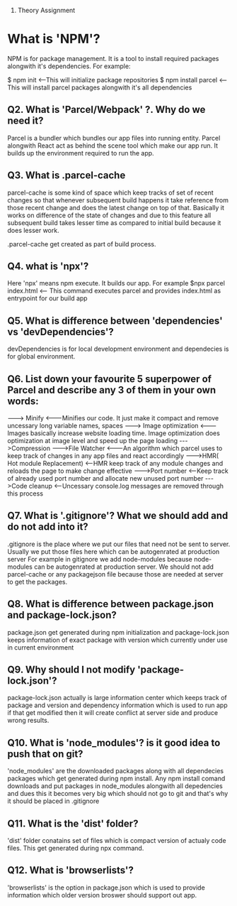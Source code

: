 1. Theory Assignment

# What is 'NPM'?

NPM is for package management. It is a tool to install 
required packages alongwith it's dependencies.
For example:

$ npm init <--This will initialize package repositories
$ npm install parcel <-- This will install parcel packages alongwith it's all dependencies

## Q2. What is 'Parcel/Webpack' ?. Why do we need it?

Parcel is a bundler which bundles our app files into running entity. 
Parcel alongwith React act as behind the scene tool which make our app run. It builds up the environment required to run the app.

## Q3. What is .parcel-cache

parcel-cache is some kind of space which keep tracks of set of recent changes so that whenever subsequent build happens it take reference from those recent change and does the latest change on top of that.
Basically it works on difference of the state of changes and due to this feature all subsequent build takes lesser time as compared to initial build because it does lesser work.

.parcel-cache get created as part of build process.

## Q4. what is 'npx'?

Here 'npx' means npm execute. It builds our app. For example 
$npx parcel index.html <-- This command executes parcel and provides index.html as entrypoint for our build app

## Q5. What is difference between 'dependencies' vs 'devDependencies'?

devDependencies is for local development environment and dependecies is for global environment.

## Q6. List down your favourite 5 superpower of Parcel and describe any 3 of them in your own words:

---> Minify <---Minifies our code. It just make it compact and remove uncessary long variable names, spaces
---> Image optimization <--- Images basically increase website loading time. Image optimization does optimization at image level and speed up the page loading
--->Compression 
--->File Watcher <---An algorithm which parcel uses to keep track of changes in any app files and react accordingly 
--->HMR( Hot module Replacement) <--HMR keep track of any module changes and reloads the page to make change effective
--->Port number <--Keep track of already used port number and allocate new unused port number
--->Code cleanup <--Uncessary console.log messages are removed through this process

## Q7. What is '.gitignore'? What we should add and do not add into it?

.gitignore is the place where we put our files that need not be sent to server. Usually we put those files here which can be autogenrated at production server
For example in gitignore we add node-modules because node-modules can be autogenrated at production server. We should not add parcel-cache or any packagejson file because those are needed at server to get the packages.

## Q8. What is difference between package.json and package-lock.json?

package.json get generated during npm initialization and package-lock.json keeps information of exact package with version which currently under use in current environment

## Q9. Why should I not modify 'package-lock.json'?
package-lock.json actually is large information center which keeps track of package and version and dependency information which is used to run app if that get modified then it will create conflict at server side and produce wrong results.

## Q10. What is 'node_modules'? is it good idea to push that on git?

'node_modules' are the downloaded packages along with all dependecies packages which get generated during npm install. Any npm install comand downloads and put packages in node_modules alongwith all depedencies and dues this it becomes very big which should not go to git and that's why it should be placed in .gitignore

## Q11. What is the 'dist' folder?

'dist' folder conatains set of files which is compact version of actualy code files. This get generated during npx command.

## Q12. What is 'browserlists'?
'browserlists' is the option in package.json which is used to provide information which older version broswer should support out app.
